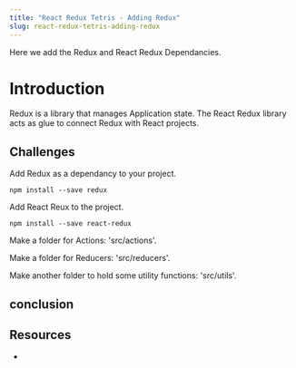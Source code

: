 ```yaml
---
title: "React Redux Tetris - Adding Redux"
slug: react-redux-tetris-adding-redux
---
```


Here we add the Redux and React Redux Dependancies.

# Introduction 

Redux is a library that manages Application state. The React
Redux library acts as glue to connect Redux with React projects. 

## Challenges

Add Redux as a dependancy to your project. 

`npm install --save redux`

Add React Reux to the project. 

`npm install --save react-redux`

Make a folder for Actions: 'src/actions'. 

Make a folder for Reducers: 'src/reducers'.

Make another folder to hold some utility functions: 'src/utils'.

## conclusion



## Resources

- 
